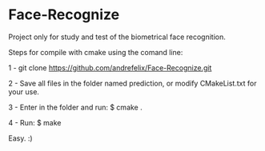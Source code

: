 # Face-Recognize

Project only for study and test of the biometrical face recognition.

Steps for compile with cmake using the comand line:

1 - git clone https://github.com/andrefelix/Face-Recognize.git

2 - Save all files in the folder named prediction, or modify CMakeList.txt for your use.

3 - Enter in the folder and run: $ cmake .

4 - Run: $ make

Easy. :)
